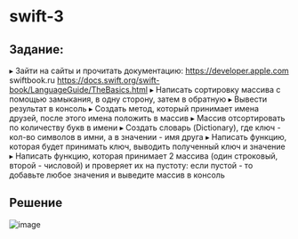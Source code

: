 # swift-3
## Задание:
▸ Зайти на сайты и прочитать документацию: https://developer.apple.com swiftbook.ru https://docs.swift.org/swift-book/LanguageGuide/TheBasics.html
▸ Написать сортировку массива с помощью замыкания, в одну сторону, затем в обратную
▸ Вывести результат в консоль
▸ Создать метод, который принимает имена друзей, после этого имена положить в массив
▸ Массив отсортировать по количеству букв в имени
▸ Создать словарь (Dictionary), где ключ - кол-во символов в имни, а в значении - имя друга
▸ Написать функцию, которая будет принимать ключ, выводить полученный ключ и значение
▸ Написать функцию, которая принимает 2 массива (один строковый, второй - числовой) и проверяет их на пустоту: если пустой - то добавьте любое значения и выведите массив в консоль

## Решение
![image](https://github.com/ketrins002/swift-3/assets/160411878/b75631da-6833-4ef0-a177-a17e01041a78)
